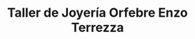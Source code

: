 ---
title: "Taller de Joyería Orfebre Enzo Terrezza"
url: /limache/taller-de-joyeria-orfebre-enzo-terrezza/
shop: joyería
---